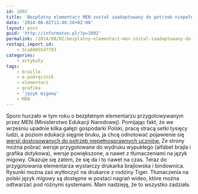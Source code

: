 ```yaml
---
id: 1092
title: 'Bezpłatny elementarz MEN został zaadaptowany do potrzeb niepełnosprawnych uczniów'
date: '2014-08-02T13:40:26+02:00'
layout: post
guid: 'http://informaton.pl/?p=1092'
permalink: /2014/08/02/bezplatny-elementarz-men-zostal-zaadaptowany-do-potrzeb-niepelnosprawnych-uczniw/
restapi_import_id:
    - 5ca8405547793
categories:
    - artykuły
tags:
    - braille
    - e-podręcznik
    - elementarz
    - grafika
    - 'język migowy'
    - MEN
---
```


Sporo huczało w tym roku o bezpłatnym elementarzu przygotowywanym przez MEN (Ministerstwo Edukacji Narodowej). Pomijając fakt, że we wrześniu upadnie kilka gałęzi gospodarki Polski, pracę stracą setki tysięcy ludzi, a poziom edukacji sięgnie bruku, ja chcę odnotować pojawienie się [wersji dostosowanych do potrzeb niepełnosprawnych uczniów.](http://naszelementarz.men.gov.pl/cztery-wersje-adaptacji-naszego-elementarza-do-potrzeb-uczniow-niepelnosprawnych-gotowe/) Ze strony można pobrać wersje przygotowane do wydruku wypukłego (alfabet brajla i grafika dotykowa), wersje powiększone, a nawet z tłumaczeniami na język migowy. Okazuje się zatem, że się da i to nawet na czas. Teraz do przygotowania elementarza wystarczy drukarka brajlowska i bindownica. Rysunki można zaś wytłoczyć na drukarce z rodziny Tiger. Tłumaczenia na polski język migowy są dostępne w postaci nagrań wideo, które można odtwarzać pod różnymi systemami. Mam nadzieję, że to wszystko zadziała.